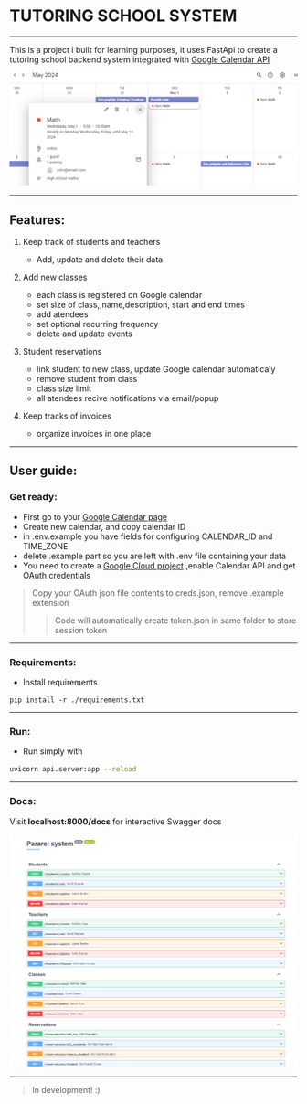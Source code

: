 # TUTORING SCHOOL SYSTEM
___

This is  a project i built for learning purposes, it uses FastApi to create a  tutoring school backend
system integrated with [Google Calendar API](https://developers.google.com/calendar/api/guides/overview) 


<img src="./github_images/calendar.PNG" width="600">

___

## Features:
1. Keep track of students and teachers
    - Add, update and delete their data


2. Add new classes
    - each class is registered on Google calendar
    - set size of class,,name,description, start and end times
    - add atendees
    - set optional recurring frequency
    - delete and update events


3. Student reservations
    - link student to new class, update Google calendar automaticaly
    - remove student from class
    - class size limit
    - all atendees recive notifications via email/popup


4. Keep tracks of invoices
    - organize invoices in one place

___
## User guide:

### Get ready:
- First go to your [Google Calendar page ](https://calendar.google.com/)
- Create new calendar, and copy calendar ID
- in .env.example you have fields for configuring CALENDAR_ID and TIME_ZONE
- delete .example part so you are left with .env file containing your data
- You need to create a [Google Cloud project](https://developers.google.com/calendar/api/quickstart/python) 
   ,enable Calendar API and get OAuth credentials
> Copy your OAuth json file contents to creds.json, remove .example extension
>>Code will automatically create token.json in same folder to store session token
___
### Requirements:
- Install requirements

```bsh
pip install -r ./requirements.txt
```
___

### Run:
- Run simply with 

```bash
uvicorn api.server:app --reload
```
___

### Docs:

Visit **localhost:8000/docs** for interactive Swagger docs

<img src="./github_images/naslovna.PNG" width="600">

___
> In development! :)